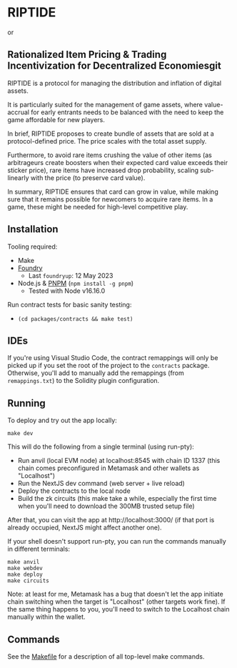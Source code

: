 # RIPTIDE

or

## Rationalized Item Pricing & Trading Incentivization for Decentralized Economiesgit 

RIPTIDE is a protocol for managing the distribution and inflation of digital assets.

It is particularly suited for the management of game assets, where value-accrual for early entrants
needs to be balanced with the need to keep the game affordable for new players.

In brief, RIPTIDE proposes to create bundle of assets that are sold at a protocol-defined price. The
price scales with the total asset supply.

Furthermore, to avoid rare items crushing the value of other items (as arbitrageurs create boosters
when their expected card value exceeds their sticker price), rare items have increased drop
probability, scaling sub-linearly with the price (to preserve card value).

In summary, RIPTIDE ensures that card can grow in value, while making sure that it remains possible
for newcomers to acquire rare items. In a game, these might be needed for high-level competitive
play.

## Installation

Tooling required:

- Make
- [Foundry](https://github.com/foundry-rs/foundry)
  - Last `foundryup`: 12 May 2023
- Node.js & [PNPM](https://pnpm.io/) (`npm install -g pnpm`)
  - Tested with Node v16.16.0

Run contract tests for basic sanity testing: 

- `(cd packages/contracts && make test)`

## IDEs

If you're using Visual Studio Code, the contract remappings will only be picked up if you set the
root of the project to the `contracts` package. Otherwise, you'll add to manually add the remappings
(from `remappings.txt`) to the Solidity plugin configuration.

## Running

To deploy and try out the app locally:

```shell
make dev
```

This will do the following from a single terminal (using run-pty):

- Run anvil (local EVM node) at localhost:8545 with chain ID 1337
  (this chain comes preconfigured in Metamask and other wallets as "Localhost")
- Run the NextJS dev command (web server + live reload)
- Deploy the contracts to the local node
- Build the zk circuits (this make take a while, especially the first time when you'll need to
   download the 300MB trusted setup file)

After that, you can visit the app at http://localhost:3000/ (if that port is already occupied,
NextJS might affect another one).

If your shell doesn't support run-pty, you can run the commands manually in different terminals:

```shell
make anvil
make webdev
make deploy
make circuits
```

Note: at least for me, Metamask has a bug that doesn't let the app initiate chain switching when
the target is "Localhost" (other targets work fine). If the same thing happens to you, you'll need
to switch to the Localhost chain manually within the wallet.

## Commands

See the [Makefile](/Makefile) for a description of all top-level make commands.